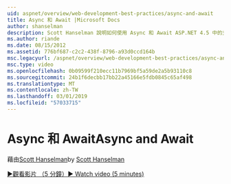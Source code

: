 ```yaml
---
uid: aspnet/overview/web-development-best-practices/async-and-await
title: Async 和 Await |Microsoft Docs
author: shanselman
description: Scott Hanselman 說明如何使用 Async 和 Await ASP.NET 4.5 中的支援。
ms.author: riande
ms.date: 08/15/2012
ms.assetid: 776bf687-c2c2-438f-8796-a93d0ccd164b
msc.legacyurl: /aspnet/overview/web-development-best-practices/async-and-await
msc.type: video
ms.openlocfilehash: 0b09599f210ecc11b7969bf5a59de2a5b93110c8
ms.sourcegitcommit: 24b1f6decbb17bb22a45166e5fdb0845c65af498
ms.translationtype: MT
ms.contentlocale: zh-TW
ms.lasthandoff: 03/01/2019
ms.locfileid: "57033715"
---
```

<a name="async-and-await"></a><span data-ttu-id="ae9aa-103">Async 和 Await</span><span class="sxs-lookup"><span data-stu-id="ae9aa-103">Async and Await</span></span>
====================
<span data-ttu-id="ae9aa-104">藉由[Scott Hanselman](https://github.com/shanselman)</span><span class="sxs-lookup"><span data-stu-id="ae9aa-104">by [Scott Hanselman](https://github.com/shanselman)</span></span>

[<span data-ttu-id="ae9aa-105">&#9654;觀看影片 （5 分鐘）</span><span class="sxs-lookup"><span data-stu-id="ae9aa-105">&#9654; Watch video (5 minutes)</span></span>](https://channel9.msdn.com/Blogs/ASP-NET-Site-Videos/async-and-await)
